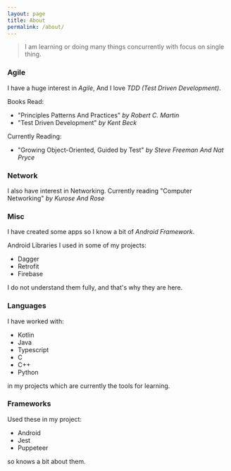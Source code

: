 ```yaml
---
layout: page
title: About
permalink: /about/
---
```


> I am learning or doing many things concurrently with focus on single thing.

### Agile

I have a huge interest in *Agile*, And I love *TDD (Test Driven Development)*.

Books Read:
* "Principles Patterns And Practices" *by Robert C. Martin*
* "Test Driven Development" *by Kent Beck*

Currently Reading:
* "Growing Object-Oriented, Guided by Test" *by Steve Freeman And Nat Pryce*

### Network
I also have interest in Networking. Currently reading "Computer Networking" *by Kurose And Rose*

### Misc
I have created some apps so I know a bit of *Android Framework*.

Android Libraries I used in some of my projects:
* Dagger
* Retrofit
* Firebase

I do not  understand them fully, and that's why they are here.

### Languages

I have worked with: 
* Kotlin
* Java
* Typescript
* C
* C++
* Python

in my projects which are currently the tools for learning.

### Frameworks

Used these in my project:
* Android
* Jest
* Puppeteer

so knows a bit about them.
